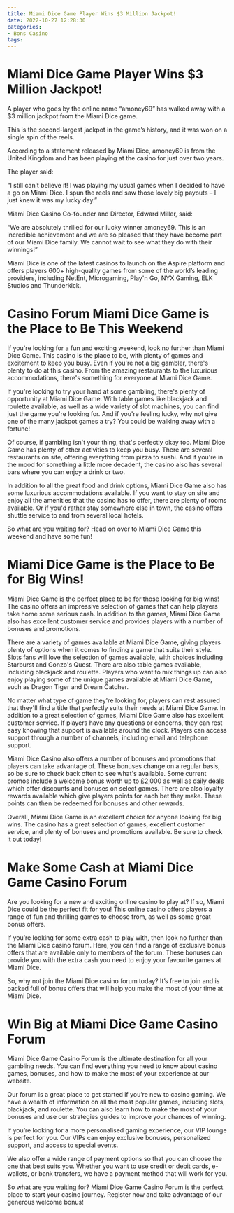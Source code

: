 ```yaml
---
title: Miami Dice Game Player Wins $3 Million Jackpot!
date: 2022-10-27 12:28:30
categories:
- Bons Casino
tags:
---
```



#  Miami Dice Game Player Wins $3 Million Jackpot!

A player who goes by the online name “amoney69” has walked away with a $3 million jackpot from the Miami Dice game.

This is the second-largest jackpot in the game’s history, and it was won on a single spin of the reels.

According to a statement released by Miami Dice, amoney69 is from the United Kingdom and has been playing at the casino for just over two years.

The player said:

“I still can’t believe it! I was playing my usual games when I decided to have a go on Miami Dice. I spun the reels and saw those lovely big payouts – I just knew it was my lucky day.”

Miami Dice Casino Co-founder and Director, Edward Miller, said:

“We are absolutely thrilled for our lucky winner amoney69. This is an incredible achievement and we are so pleased that they have become part of our Miami Dice family. We cannot wait to see what they do with their winnings!”

Miami Dice is one of the latest casinos to launch on the Aspire platform and offers players 600+ high-quality games from some of the world’s leading providers, including NetEnt, Microgaming, Play'n Go, NYX Gaming, ELK Studios and Thunderkick.

#  Casino Forum Miami Dice Game is the Place to Be This Weekend

If you're looking for a fun and exciting weekend, look no further than Miami Dice Game. This casino is the place to be, with plenty of games and excitement to keep you busy. Even if you're not a big gambler, there's plenty to do at this casino. From the amazing restaurants to the luxurious accommodations, there's something for everyone at Miami Dice Game.

If you're looking to try your hand at some gambling, there's plenty of opportunity at Miami Dice Game. With table games like blackjack and roulette available, as well as a wide variety of slot machines, you can find just the game you're looking for. And if you're feeling lucky, why not give one of the many jackpot games a try? You could be walking away with a fortune!

Of course, if gambling isn't your thing, that's perfectly okay too. Miami Dice Game has plenty of other activities to keep you busy. There are several restaurants on site, offering everything from pizza to sushi. And if you're in the mood for something a little more decadent, the casino also has several bars where you can enjoy a drink or two.

In addition to all the great food and drink options, Miami Dice Game also has some luxurious accommodations available. If you want to stay on site and enjoy all the amenities that the casino has to offer, there are plenty of rooms available. Or if you'd rather stay somewhere else in town, the casino offers shuttle service to and from several local hotels.

So what are you waiting for? Head on over to Miami Dice Game this weekend and have some fun!

#  Miami Dice Game is the Place to Be for Big Wins!

Miami Dice Game is the perfect place to be for those looking for big wins! The casino offers an impressive selection of games that can help players take home some serious cash. In addition to the games, Miami Dice Game also has excellent customer service and provides players with a number of bonuses and promotions.

There are a variety of games available at Miami Dice Game, giving players plenty of options when it comes to finding a game that suits their style. Slots fans will love the selection of games available, with choices including Starburst and Gonzo's Quest. There are also table games available, including blackjack and roulette. Players who want to mix things up can also enjoy playing some of the unique games available at Miami Dice Game, such as Dragon Tiger and Dream Catcher.

No matter what type of game they're looking for, players can rest assured that they'll find a title that perfectly suits their needs at Miami Dice Game. In addition to a great selection of games, Miami Dice Game also has excellent customer service. If players have any questions or concerns, they can rest easy knowing that support is available around the clock. Players can access support through a number of channels, including email and telephone support.

Miami Dice Casino also offers a number of bonuses and promotions that players can take advantage of. These bonuses change on a regular basis, so be sure to check back often to see what's available. Some current promos include a welcome bonus worth up to £2,000 as well as daily deals which offer discounts and bonuses on select games. There are also loyalty rewards available which give players points for each bet they make. These points can then be redeemed for bonuses and other rewards.

Overall, Miami Dice Game is an excellent choice for anyone looking for big wins. The casino has a great selection of games, excellent customer service, and plenty of bonuses and promotions available. Be sure to check it out today!

#  Make Some Cash at Miami Dice Game Casino Forum

Are you looking for a new and exciting online casino to play at? If so, Miami Dice could be the perfect fit for you! This online casino offers players a range of fun and thrilling games to choose from, as well as some great bonus offers.

If you’re looking for some extra cash to play with, then look no further than the Miami Dice casino forum. Here, you can find a range of exclusive bonus offers that are available only to members of the forum. These bonuses can provide you with the extra cash you need to enjoy your favourite games at Miami Dice.

So, why not join the Miami Dice casino forum today? It’s free to join and is packed full of bonus offers that will help you make the most of your time at Miami Dice.

#  Win Big at Miami Dice Game Casino Forum

Miami Dice Game Casino Forum is the ultimate destination for all your gambling needs. You can find everything you need to know about casino games, bonuses, and how to make the most of your experience at our website.

Our forum is a great place to get started if you’re new to casino gaming. We have a wealth of information on all the most popular games, including slots, blackjack, and roulette. You can also learn how to make the most of your bonuses and use our strategies guides to improve your chances of winning.

If you’re looking for a more personalised gaming experience, our VIP lounge is perfect for you. Our VIPs can enjoy exclusive bonuses, personalized support, and access to special events.

We also offer a wide range of payment options so that you can choose the one that best suits you. Whether you want to use credit or debit cards, e-wallets, or bank transfers, we have a payment method that will work for you.

So what are you waiting for? Miami Dice Game Casino Forum is the perfect place to start your casino journey. Register now and take advantage of our generous welcome bonus!